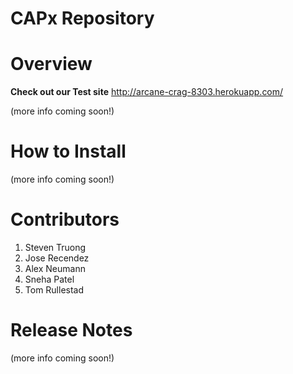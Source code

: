 CAPx Repository
==============

Overview
=========

**Check out our Test site**
http://arcane-crag-8303.herokuapp.com/

(more info coming soon!)

How to Install
==================

(more info coming soon!)

Contributors 
=======================

1. Steven Truong
2. Jose Recendez
3. Alex Neumann
4. Sneha Patel
5. Tom Rullestad

Release Notes
=========

(more info coming soon!)
